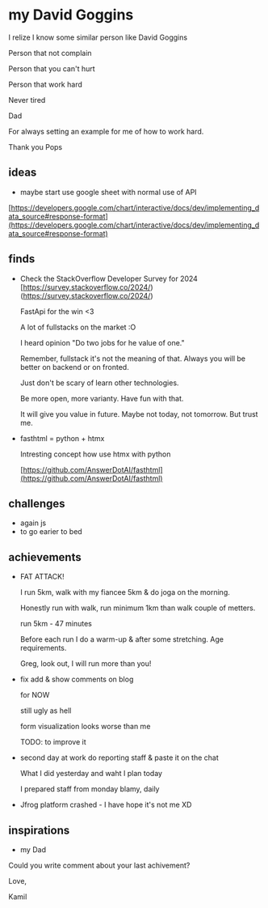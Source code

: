 # my David Goggins

I relize I know some similar person like David Goggins

Person that not complain 

Person that you can't hurt

Person that work hard

Never tired

Dad

For always setting an example for me of how to work hard.

Thank you Pops


## ideas
* maybe start use google sheet with normal use of API 

[https://developers.google.com/chart/interactive/docs/dev/implementing_data_source#response-format](https://developers.google.com/chart/interactive/docs/dev/implementing_data_source#response-format)


## finds 
* Check the StackOverflow Developer Survey for 2024 [https://survey.stackoverflow.co/2024/)(https://survey.stackoverflow.co/2024/)

  FastApi for the win <3
  
  A lot of fullstacks on the market :O

  I heard opinion "Do two jobs for he value of one." 

  Remember, fullstack it's not the meaning of that. Always you will be better on backend or on fronted.

  Just don't be scary of learn other technologies.

  Be more open, more varianty. Have fun with that.

  It will give you value in future. Maybe not today, not tomorrow. But trust me.
  
* fasthtml = python + htmx 
  
  Intresting concept how use htmx with python

  [https://github.com/AnswerDotAI/fasthtml](https://github.com/AnswerDotAI/fasthtml)

## challenges
* again js
* to go earier to bed

## achievements
* FAT ATTACK!

  I run 5km, walk with my fiancee 5km & do joga on the morning.

  Honestly run with walk, run minimum 1km than walk couple of metters.

  run 5km - 47 minutes

  Before each run I do a warm-up & after some stretching. Age requirements.

  Greg, look out, I will run more than you!

* fix add & show comments on blog 

  for NOW 

  still ugly as hell

  form visualization looks worse than me

  TODO: to improve it

* second day at work do reporting staff & paste it on the chat

  What I did yesterday and waht I plan today

  I prepared staff from monday blamy, daily

*  Jfrog platform crashed - I have hope it's not me XD
  
  
## inspirations
* my Dad


Could you write comment about your last achivement?

Love,

Kamil
